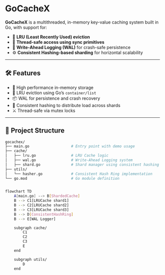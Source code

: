 # GoCacheX

**GoCacheX** is a multithreaded, in-memory key-value caching system built in Go, with support for:

- 🔁 **LRU (Least Recently Used) eviction**
- 🧵 **Thread-safe access using sync primitives**
- 💾 **Write-Ahead Logging (WAL)** for crash-safe persistence
- ⚙️ **Consistent Hashing-based sharding** for horizontal scalability

---

## 🛠️ Features

- 🚀 High performance in-memory storage
- 🧠 LRU eviction using Go’s `container/list`
- 📦 WAL for persistence and crash recovery
- 🧮 Consistent hashing to distribute load across shards
- ⚔️ Thread-safe via mutex locks

---

## 📂 Project Structure

```bash
gocachex/
├── main.go                   # Entry point with demo usage
├── cache/
│   ├── lru.go                # LRU Cache logic
│   ├── wal.go                # Write-Ahead Logging system
│   ├── shard.go              # Shard manager using consistent hashing
├── utils/
│   └── hasher.go             # Consistent Hash Ring implementation
└── go.mod                    # Go module definition


flowchart TD
    A[main.go] --> B[ShardedCache]
    B --> C1[LRUCache shard1]
    B --> C2[LRUCache shard2]
    B --> C3[LRUCache shard3]
    B --> D[ConsistentHashRing]
    B --> E[WAL Logger]

    subgraph cache/
        C1
        C2
        C3
        E
    end

    subgraph utils/
        D
    end
